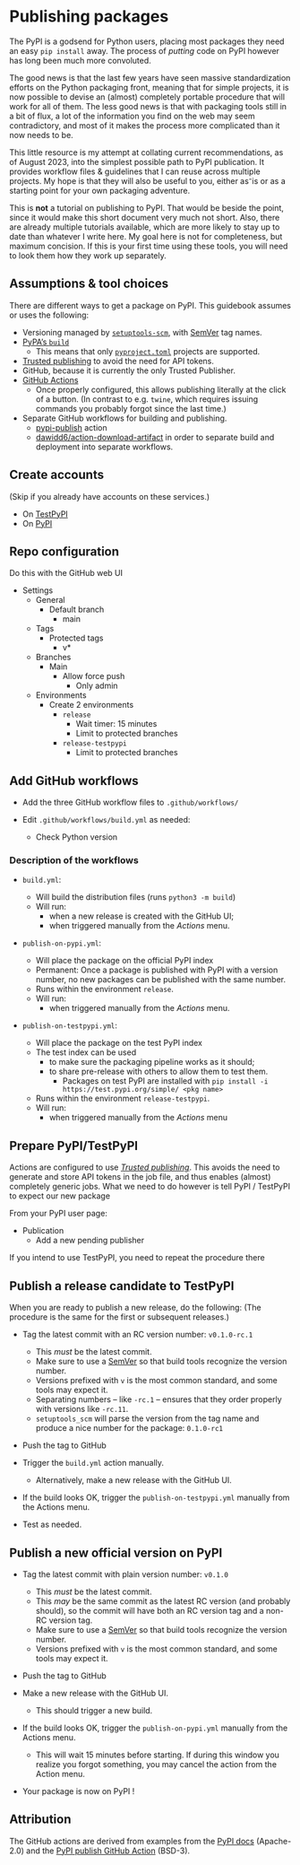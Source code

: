
# Publishing packages

The PyPI is a godsend for Python users, placing most packages they need an easy `pip install` away.
The process of *putting* code on PyPI however has long been much more convoluted.

The good news is that the last few years have seen massive standardization efforts on the Python packaging front, meaning that for simple projects, it is now possible to devise an (almost) completely portable procedure that will work for all of them.
The less good news is that with packaging tools still in a bit of flux, a lot of the information you find on the web may seem contradictory, and most of it makes the process more complicated than it now needs to be.

This little resource is my attempt at collating current recommendations, as of August 2023, into the simplest possible path to PyPI publication. It provides workflow files & guidelines that I can reuse across multiple projects. My hope is that they will also be useful to you, either as⁻is or as a starting point for your own packaging adventure.

This is **not** a tutorial on publishing to PyPI. That would be beside the point, since it would make this short document very much not short. Also, there are already multiple tutorials available, which are more likely to stay up to date than whatever I write here. My goal here is not for completeness, but maximum concision. If this is your first time using these tools, you will need to look them how they work up separately.

## Assumptions & tool choices

There are different ways to get a package on PyPI. This guidebook assumes or uses the following:

- Versioning managed by [`setuptools-scm`](https://github.com/pypa/setuptools_scm), with [SemVer](https://semver.org/) tag names.
- [PyPA’s `build`](https://pypa-build.readthedocs.io/en/latest/)
    + This means that only [`pyproject.toml`](https://setuptools.pypa.io/en/latest/userguide/pyproject_config.html) projects are supported.
- [Trusted publishing](https://docs.pypi.org/trusted-publishers/using-a-publisher/) to avoid the need for API tokens.
- GitHub, because it is currently the only Trusted Publisher.
- [GitHub Actions](https://packaging.python.org/en/latest/guides/publishing-package-distribution-releases-using-github-actions-ci-cd-workflows/)
    + Once properly configured, this allows publishing literally at the click of a button. (In contrast to e.g. `twine`, which requires issuing commands you probably forgot since the last time.)
- Separate GitHub workflows for building and publishing.
    + [pypi-publish](https://github.com/marketplace/actions/pypi-publish) action
    + [dawidd6/action-download-artifact](https://github.com/dawidd6/action-download-artifact) in order to separate build and deployment into separate workflows.

## Create accounts

(Skip if you already have accounts on these services.)

- On [TestPyPI](https://test.pypi.org)
- On [PyPI](https://pypi.org/)

## Repo configuration

Do this with the GitHub web UI

- Settings
    - General
        - Default branch
            - main
    - Tags
        - Protected tags
            - v*
    - Branches
        - Main
            - Allow force push
                - Only admin
    - Environments
        - Create 2 environments
            - `release`
                - Wait timer: 15 minutes
                - Limit to protected branches
            - `release-testpypi`
                - Limit to protected branches

## Add GitHub workflows

- Add the three GitHub workflow files to `.github/workflows/`

- Edit `.github/workflows/build.yml` as needed:
    + Check Python version
    
### Description of the workflows

- `build.yml`:
    + Will build the distribution files (runs `python3 -m build`)
    + Will run:
        + when a new release is created with the GitHub UI;
        + when triggered manually from the *Actions* menu.

- `publish-on-pypi.yml`:
    + Will place the package on the official PyPI index
    + Permanent: Once a package is published with PyPI with a version number, no new packages can be published with the same number.
    + Runs within the environment `release`.
    + Will run:
        + when triggered manually from the *Actions* menu.

- `publish-on-testpypi.yml`:
    + Will place the package on the test PyPI index
    + The test index can be used
        + to make sure the packaging pipeline works as it should;
        + to share pre-release with others to allow them to test them.
            + Packages on test PyPI are installed with `pip install -i https://test.pypi.org/simple/ <pkg name>`
    + Runs within the environment `release-testpypi`.
    + Will run:
        + when triggered manually from the *Actions* menu
                
## Prepare PyPI/TestPyPI

Actions are configured to use [*Trusted publishing*](https://docs.pypi.org/trusted-publishers/using-a-publisher/). This avoids the need to generate and store API tokens in the job file, and thus enables (almost) completely generic jobs. What we need to do however is tell PyPI / TestPyPI to expect our new package

From your PyPI user page:

- Publication
    + Add a new pending publisher
    
If you intend to use TestPyPI, you need to repeat the procedure there

## Publish a release candidate to TestPyPI

When you are ready to publish a new release, do the following:
(The procedure is the same for the first or subsequent releases.)

- Tag the latest commit with an RC version number: `v0.1.0-rc.1`
  + This *must* be the latest commit.
  + Make sure to use a [SemVer](https://semver.org/) so that build tools recognize the version number.
  + Versions prefixed with `v` is the most common standard, and some tools may expect it.
  + Separating numbers – like `-rc.1` – ensures that they order properly with versions like `-rc.11`.
  + `setuptools_scm` will parse the version from the tag name and produce a nice number for the package: `0.1.0-rc1`
  
- Push the tag to GitHub

- Trigger the `build.yml` action manually.
  + Alternatively, make a new release with the GitHub UI.
  
- If the build looks OK, trigger the `publish-on-testpypi.yml` manually from the Actions menu.

- Test as needed.

## Publish a new official version on PyPI

- Tag the latest commit with plain version number: `v0.1.0`
  + This *must* be the latest commit.
  + This *may* be the same commit as the latest RC version (and probably should), so the commit will have both an RC version tag and a non-RC version tag.
  + Make sure to use a [SemVer](https://semver.org/) so that build tools recognize the version number.
  + Versions prefixed with `v` is the most common standard, and some tools may expect it.
  
- Push the tag to GitHub

- Make a new release with the GitHub UI.
  + This should trigger a new build.
  
- If the build looks OK, trigger the `publish-on-pypi.yml` manually from the Actions menu.
  + This will wait 15 minutes before starting. If during this window you realize you forgot something, you may cancel the action from the Action menu.

- Your package is now on PyPI !

## Attribution

The GitHub actions are derived from examples from the [PyPI docs](https://docs.pypi.org/trusted-publishers/using-a-publisher/) (Apache-2.0) and the [PyPI publish GitHub Action](https://github.com/marketplace/actions/pypi-publish#usage) (BSD-3).
